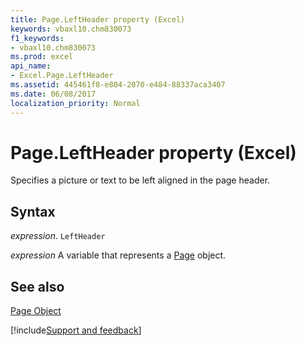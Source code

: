 ```yaml
---
title: Page.LeftHeader property (Excel)
keywords: vbaxl10.chm830073
f1_keywords:
- vbaxl10.chm830073
ms.prod: excel
api_name:
- Excel.Page.LeftHeader
ms.assetid: 445461f8-e804-2070-e484-88337aca3407
ms.date: 06/08/2017
localization_priority: Normal
---
```



# Page.LeftHeader property (Excel)

Specifies a picture or text to be left aligned in the page header.


## Syntax

_expression_. `LeftHeader`

_expression_ A variable that represents a [Page](Excel.Page.md) object.


## See also


[Page Object](Excel.Page.md)

[!include[Support and feedback](~/includes/feedback-boilerplate.md)]